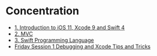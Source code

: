 #  Concentration

- [1. Introduction to iOS 11, Xcode 9 and Swift 4](https://youtu.be/TZL5AmwuwlA)
- [2. MVC](https://youtu.be/gI3pz7eFgfo)
- [3. Swift Programming Language](https://youtu.be/VIEzNBPmQKk)
- [Friday Session 1 Debugging and Xcode Tips and Tricks](https://youtu.be/CRxHhx_pubY)
